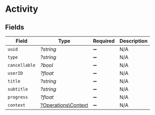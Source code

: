 # Activity


## Fields

| Field                                                     | Type                                                      | Required                                                  | Description                                               |
| --------------------------------------------------------- | --------------------------------------------------------- | --------------------------------------------------------- | --------------------------------------------------------- |
| `uuid`                                                    | *?string*                                                 | :heavy_minus_sign:                                        | N/A                                                       |
| `type`                                                    | *?string*                                                 | :heavy_minus_sign:                                        | N/A                                                       |
| `cancellable`                                             | *?bool*                                                   | :heavy_minus_sign:                                        | N/A                                                       |
| `userID`                                                  | *?float*                                                  | :heavy_minus_sign:                                        | N/A                                                       |
| `title`                                                   | *?string*                                                 | :heavy_minus_sign:                                        | N/A                                                       |
| `subtitle`                                                | *?string*                                                 | :heavy_minus_sign:                                        | N/A                                                       |
| `progress`                                                | *?float*                                                  | :heavy_minus_sign:                                        | N/A                                                       |
| `context`                                                 | [?Operations\Context](../../Models/Operations/Context.md) | :heavy_minus_sign:                                        | N/A                                                       |